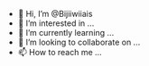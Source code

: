 - 👋 Hi, I’m @Bijiiwiiais
- 👀 I’m interested in ...
- 🌱 I’m currently learning ...
- 💞️ I’m looking to collaborate on ...
- 📫 How to reach me ...

<!---
Bijiiwiiais/Bijiiwiiais is a ✨ special ✨ repository because its `README.md` (this file) appears on your GitHub profile.
You can click the Preview link to take a look at your changes.
--->
